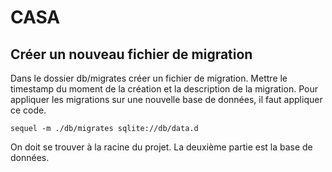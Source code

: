 # CASA

## Créer un nouveau fichier de migration
Dans le dossier db/migrates créer un fichier de migration.
Mettre le timestamp du moment de la création et la description de la migration.
Pour appliquer les migrations sur une nouvelle base de données, il faut appliquer ce code.

	sequel -m ./db/migrates sqlite://db/data.d

On doit se trouver à la racine du projet. La deuxième partie est la base de données.
